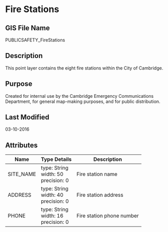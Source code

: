 # Fire Stations
## GIS File Name
PUBLICSAFETY_FireStations
## Description
<DIV STYLE="text-align:Left;"><DIV><DIV><P><SPAN>This point layer contains the eight fire stations within the City of Cambridge.</SPAN></P></DIV></DIV></DIV>

## Purpose
Created for internal use by the Cambridge Emergency Communications Department, for general map-making purposes, and for public distribution.
## Last Modified
03-10-2016
## Attributes
|Name|Type Details|Description|
|----|------------|-----------|
|SITE_NAME|type: String<br/>width: 50<br/>precision: 0|Fire station name|
|ADDRESS|type: String<br/>width: 40<br/>precision: 0|Fire station address|
|PHONE|type: String<br/>width: 16<br/>precision: 0|Fire station phone number|
